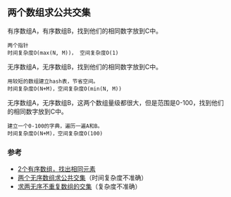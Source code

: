 ## 两个数组求公共交集


有序数组A，有序数组B，找到他们的相同数字放到C中。

    两个指针 
    时间复杂度O(max(N, M))， 空间复杂度O(1)


无序数组A，无序数组B，找到他们的相同数字放到C中。

    用较短的数组建立hash表，节省空间。
    时间复杂度O(N+M)，空间复杂度O(min(N, M))


无序数组A，无序数组B，这两个数组量级都很大，但是范围是0-100，找到他们的相同数字放到C中。

    建立一个0-100的字典，遍历一遍A和B。
    时间复杂度O(N+M)，空间复杂度O(100)

### 参考

- [2个有序数组，找出相同元素](https://blog.csdn.net/qq_37655759/article/details/60594761)
- [两个无序数组求公共交集](https://blog.csdn.net/t46414704152abc/article/details/77341368)（时间复杂度不准确）
- [求两无序不重复数组的交集](https://blog.csdn.net/laoyang360/article/details/8101143)（复杂度不准确）